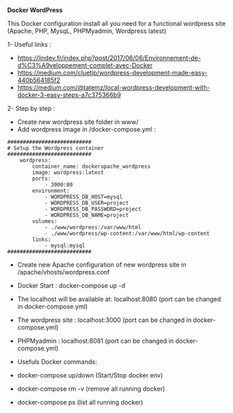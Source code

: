 **Docker WordPress**

This Docker configuration install all you need for a functional wordpress site (Apache, PHP, MysqL, PHPMyadmin, Wordpress latest)

1- Useful links :
 - https://lindev.fr/index.php?post/2017/06/06/Environnement-de-d%C3%A9veloppement-complet-avec-Docker
 - https://medium.com/cluetip/wordpress-development-made-easy-440b564185f2
 - https://medium.com/@tatemz/local-wordpress-development-with-docker-3-easy-steps-a7c375366b9

2- Step by step :
- Create new wordpress site folder in www/
- Add wordpress image in /docker-compose.yml :
```
###########################
# Setup the Wordpress container
###########################
    wordpress:
        container_name: dockerapache_wordpress
        image: wordpress:latest
        ports:
            - 3000:80
        environment:
            - WORDPRESS_DB_HOST=mysql
            - WORDPRESS_DB_USER=project
            - WORDPRESS_DB_PASSWORD=project
            - WORDPRESS_DB_NAME=project
        volumes:
            - ./www/wordpress:/var/www/html
            - ./www/wordpress/wp-content:/var/www/html/wp-content
        links:
            - mysql:mysql
###########################
```
- Create new Apache configuration of new wordpress site in /apache/vhosts/wordpress.conf
- Docker Start : docker-compose up -d

 - The localhost will be available at: localhost:8080 (port can be changed in docker-compose.yml)
 - The wordpress site : localhost:3000 (port can be changed in docker-compose.yml)
 - PHPMyadmin : localhost:8081 (port can be changed in docker-compose.yml)

- Usefuls Docker commands: 
 - docker-compose up/down (Start/Stop docker env)
 - docker-compose rm -v (remove all running docker)
 - docker-compose ps (list all running docker)
